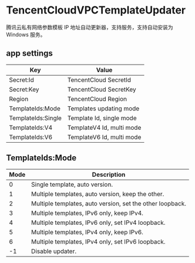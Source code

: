 # TencentCloudVPCTemplateUpdater
腾讯云私有网络参数模板 IP 地址自动更新器，支持服务，支持自动安装为 Windows 服务。

## app settings
| Key                | Value                      |
| ------------------ | -------------------------- |
| Secret:Id          | TencentCloud SecretId      |
| Secret:Key         | TencentCloud SecretKey     |
| Region             | TencentCloud Region        |
| TemplateIds:Mode   | Templates updating mode    |
| TemplateIds:Single | Template Id, single mode   |
| TemplateIds:V4     | TemplateV4 Id, multi mode  |
| TemplateIds:V6     | TemplateV6 Id, multi mode  |

## TemplateIds:Mode
| Mode | Description                                                 |
| ---- | ----------------------------------------------------------- |
| 0    | Single template, auto version.                              |
| 1    | Multiple templates, auto version, keep the other.           |
| 2    | Multiple templates, auto version, set the other loopback.   |
| 3    | Multiple templates, IPv6 only, keep IPv4.                   |
| 4    | Multiple templates, IPv6 only, set IPv4 loopback.           |
| 5    | Multiple templates, IPv4 only, keep IPv6.                   |
| 6    | Multiple templates, IPv4 only, set IPv6 loopback.           |
| -1   | Disable updater.                                            |
